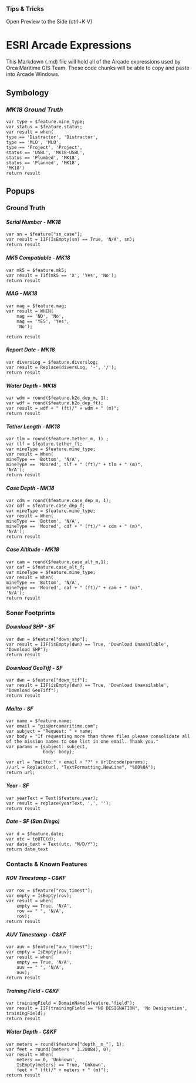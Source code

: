 ### Tips & Tricks

Open Preview to the Side (ctrl+K V)

# **ESRI Arcade Expressions**

This Markdown (.md) file will hold all of the Arcade expressions used by Orca Maritime GIS Team.
These code chunks will be able to copy and paste into Arcade Windows.

## **Symbology**

### *MK18 Ground Truth* 

```
var type = $feature.mine_type;
var status = $feature.status;
var result = when(
type == 'Distractor', 'Distractor',
type == 'MLO', 'MLO', 
type == 'Project', 'Project',
status == 'USBL', 'MK18-USBL',
status == 'Plumbed', 'MK18',
status == 'Planned', 'MK18',
'MK18')
return result
```

## **Popups**

### Ground Truth


#### *Serial Number - MK18*
```
var sn = $feature["sn_case"];
var result = IIF(IsEmpty(sn) == True, 'N/A', sn);
return result
```

#### *MK5 Compatiable - MK18*
```
var mk5 = $feature.mk5;
var result = IIf(mk5 == 'X', 'Yes', 'No');
return result
```

#### *MAG - MK18*
```
var mag = $feature.mag;
var result = WHEN(
    mag == 'NO', 'No',
    mag == 'YES', 'Yes',
    'No');
    
return result
```

#### *Report Date - MK18*
```
var diversLog = $feature.diverslog;
var result = Replace(diversLog, '-', '/');
return result
```

#### *Water Depth - MK18*
```
var wdm = round($feature.h2o_dep_m, 1);
var wdf = round($feature.h2o_dep_ft);
var result = wdf + " (ft)/" + wdm + " (m)";
return result
```

#### *Tether Length - MK18*
```
var tlm = round($feature.tether_m, 1) ;
var tlf = $feature.tether_ft;
var mineType = $feature.mine_type;
var result = When(
mineType == 'Bottom', 'N/A',
mineType == 'Moored', tlf + " (ft)/" + tlm + " (m)",
'N/A');
return result
```

#### *Case Depth - MK18*
```
var cdm = round($feature.case_dep_m, 1);
var cdf = $feature.case_dep_f;
var mineType = $feature.mine_type;
var result = When(
mineType == 'Bottom', 'N/A',
mineType == 'Moored', cdf + " (ft)/" + cdm + " (m)",
'N/A');
return result
```

#### *Case Altitude - MK18*
```
var cam = round($feature.case_alt_m,1);
var caf = $feature.case_alt_f;
var mineType = $feature.mine_type;
var result = When(
mineType == 'Bottom', 'N/A',
mineType == 'Moored', caf + " (ft)/" + cam + " (m)",
'N/A');
return result
```

### Sonar Footprints

#### *Download SHP - SF*
```
var dwn = $feature["down_shp"];
var result = IIF(isEmpty(dwn) == True, 'Download Unavailable', "Download SHP");
return result
```

#### *Download GeoTiff - SF*
```
var dwn = $feature["down_tif"];
var result = IIF(isEmpty(dwn) == True, 'Download Unavailable', "Download GeoTiff");
return result
```

#### *Mailto - SF*
```
var name = $feature.name;
var email = "gis@orcamaritime.com";
var subject = "Request: " + name;
var body = "If requesting more than three files please consolidate all of the mission names to one list in one email. Thank you."
var params = {subject: subject,
              body: body};

var url = "mailto:" + email + "?" + UrlEncode(params);
//url = Replace(url, "TextFormatting.NewLine", "%0D%0A");
return url;
```

#### *Year - SF*
```
var yearText = Text($feature.year);
var result = replace(yearText, ',', '');
return result
```

#### *Date - SF (San Diego)*
```
var d = $feature.date;
var utc = toUTC(d);
var date_text = Text(utc, "M/D/Y");
return date_text
```

### Contacts & Known Features

#### *ROV Timestamp - C&KF*
```
var rov = $feature["rov_timest"];
var empty = IsEmpty(rov);
var result = when(
    empty == True, 'N/A',
    rov == " ", 'N/A',
    rov);
return result
```

#### *AUV Timestamp - C&KF*
```
var auv = $feature["auv_timest"];
var empty = IsEmpty(auv);
var result = when(
    empty == True, 'N/A',
    auv == " ", 'N/A',
    auv);
return result
```

#### *Training Field - C&KF*
```
var trainingField = DomainName($feature,"field");
var result = IIF(trainingField == "NO DESIGNATION", 'No Designation', trainingField);
return result
```

#### *Water Depth - C&KF*
```
var meters = round($feature["depth__m_"], 1);
var feet = round((meters * 3.28084), 0);
var result = When(
    meters == 0, 'Unknown',
    IsEmpty(meters) == True, 'Unkown',
    feet + " (ft)/" + meters + " (m)");
return result
```
